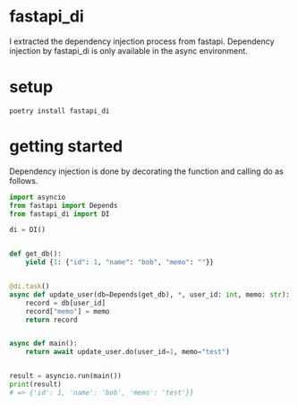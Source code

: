 # fastapi_di
I extracted the dependency injection process from fastapi.
Dependency injection by fastapi_di is only available in the async environment.

# setup
``` shell
poetry install fastapi_di
```
# getting started
Dependency injection is done by decorating the function and calling do as follows.


``` Python
import asyncio
from fastapi import Depends
from fastapi_di import DI

di = DI()


def get_db():
    yield {1: {"id": 1, "name": "bob", "memo": ""}}


@di.task()
async def update_user(db=Depends(get_db), *, user_id: int, memo: str):
    record = db[user_id]
    record["memo"] = memo
    return record


async def main():
    return await update_user.do(user_id=1, memo="test")


result = asyncio.run(main())
print(result)
# => {'id': 1, 'name': 'bob', 'memo': 'test'}}
```